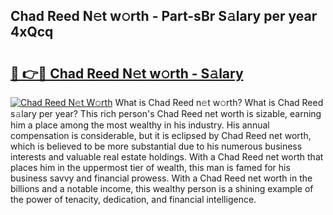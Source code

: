 ## Chad Reed N𝚎t w𝚘rth - Part-sBr S𝚊lary per year 4xQcq

# <h2><a href="http://gc3n7t.nevu.top/?p=Chad+Reed">🔗 👉🔴 Chad Reed N𝚎t w𝚘rth - S𝚊lary</a></h2>

[![Chad Reed N𝚎t W𝚘rth](https://i.imgur.com/Oavwk0R.jpeg)](http://gc3n7t.nevu.top/?p=Chad+Reed)
What is Chad Reed n𝚎t w𝚘rth? What is Chad Reed s𝚊lary per year?
This rich person's Chad Reed net worth is sizable, earning him a place among the most wealthy in his industry. His annual compensation is considerable, but it is eclipsed by Chad Reed net worth, which is believed to be more substantial due to his numerous business interests and valuable real estate holdings. With a Chad Reed net worth that places him in the uppermost tier of wealth, this man is famed for his business savvy and financial prowess. With a Chad Reed net worth in the billions and a notable income, this wealthy person is a shining example of the power of tenacity, dedication, and financial intelligence.
